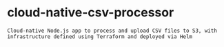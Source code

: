 # cloud-native-csv-processor
    Cloud-native Node.js app to process and upload CSV files to S3, with infrastructure defined using Terraform and deployed via Helm
